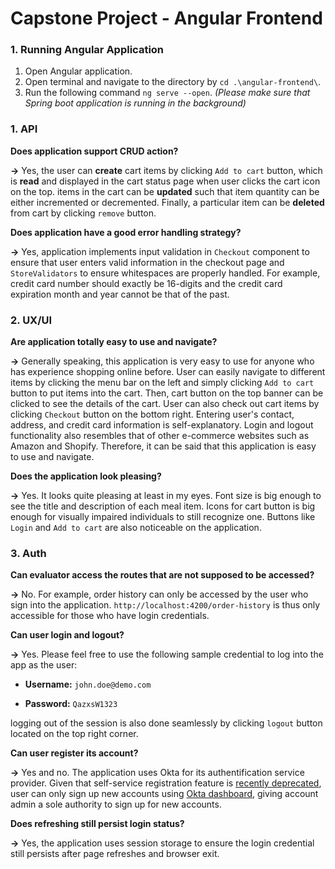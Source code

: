 # Capstone Project - Angular Frontend
 
### 1. Running Angular Application 
1. Open Angular application.
2. Open terminal and navigate to the directory by `cd .\angular-frontend\`.
3. Run the following command `ng serve --open`.
*(Please make sure that Spring boot application is running in the background)*


### 1. API
**Does application support CRUD action?** 

**&rarr;** Yes, the user can **create** cart items by clicking `Add to cart` button, which is **read** and displayed in the cart status page when user clicks the cart icon on the top. items in the cart can be **updated** such that item quantity can be either incremented or decremented. Finally, a particular item can be **deleted** from cart by clicking `remove` button.

**Does application have a good error handling strategy?** 

**&rarr;** Yes, application implements input validation in `Checkout` component to ensure that user enters valid information in the checkout page and `StoreValidators` to ensure whitespaces are properly handled. For example, credit card number should exactly be 16-digits and the credit card expiration month and year cannot be that of the past.



### 2. UX/UI

**Are application totally easy to use and navigate?**

**&rarr;** Generally speaking, this application is very easy to use for anyone who has experience shopping online before. User can easily navigate to different items by clicking the menu bar on the left and simply clicking `Add to cart` button to put items into the cart. Then, cart button on the top banner can be clicked to see the details of the cart. User can also check out cart items by clicking `Checkout` button on the bottom right. Entering user's contact, address, and credit card information is self-explanatory. Login and logout functionality also resembles that of other e-commerce websites such as Amazon and Shopify. Therefore, it can be said that this application is easy to use and navigate.


**Does the application look pleasing?**

**&rarr;** Yes. It looks quite pleasing at least in my eyes. Font size is big enough to see the title and description of each meal item. Icons for cart button is big enough for visually impaired individuals to still recognize one. Buttons like `Login` and `Add to cart` are also noticeable on the application.


### 3. Auth

**Can evaluator access the routes that are not supposed to be accessed?**

**&rarr;** No. For example, order history can only be accessed by the user who sign into the application. `http://localhost:4200/order-history` is thus only accessible for those who have login credentials.

**Can user login and logout?**

**&rarr;** Yes. Please feel free to use the following sample credential to log into the app as the user:

- **Username:** `john.doe@demo.com`

- **Password:** `QazxsW1323`

logging out of the session is also done seamlessly by clicking `logout` button located on the top right corner.


**Can user register its account?**

**&rarr;** Yes and no. The application uses Okta for its authentification service provider. Given that self-service registration feature is [recently deprecated](https://help.okta.com/en-us/Content/Topics/users-groups-profiles/usgp-self-service.htm), user can only sign up new accounts using [Okta dashboard](https://dev-38035794-admin.okta.com/admin/users), giving account admin a sole authority to sign up for new accounts.

**Does refreshing still persist login status?**

**&rarr;** Yes, the application uses session storage to ensure the login credential still persists after page refreshes and browser exit. 
